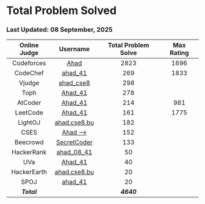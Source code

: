 # Total Problem Solved
### Last Updated: 08 September, 2025

| Online Judge | Username | Total Problem Solve | Max Rating |
|:------------:|:--------:|:-----------:|:----------:|
| Codeforces   | [Ahad](https://codeforces.com/profile/Ahad)                                  | 2823 | 1696 |
| CodeChef     | [ahad_41](https://www.codechef.com/users/ahad_41)                            | 269  | 1833 |
| Vjudge       | [ahad_cse8](https://vjudge.net/user/ahad_cse8)                               | 298  |
| Toph         | [Ahad_41](https://toph.co/u/Ahad_41)                                         | 278  |
| AtCoder      | [Ahad_41](https://atcoder.jp/users/Ahad_41)                                  | 214  | 981  |
| LeetCode     | [Ahad_41](https://leetcode.com/u/Ahad_41)                                    | 161  | 1775 |
| LightOJ      | [ahad.cse8.bu](https://lightoj.com/user/ahad.cse8.bu)                        | 182  |
| CSES         | [Ahad -->](https://cses.fi/user/134325)                                      | 152  |
| Beecrowd     | [SecretCoder](https://judge.beecrowd.com/en/profile/646529)                  | 133  |
| HackerRank   | [ahad_08_41](https://www.hackerrank.com/profile/ahad_08_41)                  | 50   |
| UVa          | [Ahad_41](https://onlinejudge.org/index.php?option=com_comprofiler&Itemid=3) | 40   |
| HackerEarth  | [ahad.cse8.bu](https://www.hackerearth.com/@ahad.cse8.bu)                    | 20   |  
| SPOJ         | [ahad_41](https://www.spoj.com/myaccount/)                                   | 20   |
| ***Total***  |                                                                              | ***4640*** |
